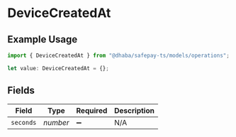 # DeviceCreatedAt

## Example Usage

```typescript
import { DeviceCreatedAt } from "@dhaba/safepay-ts/models/operations";

let value: DeviceCreatedAt = {};
```

## Fields

| Field              | Type               | Required           | Description        |
| ------------------ | ------------------ | ------------------ | ------------------ |
| `seconds`          | *number*           | :heavy_minus_sign: | N/A                |
